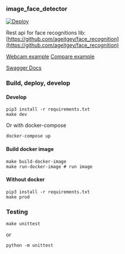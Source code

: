 ### image_face_detector
[![Deploy](https://www.herokucdn.com/deploy/button.svg)](https://heroku.com/deploy?template=https://github.com/grinat/image_face_detector)

Rest api for face recognitions lib: [https://github.com/ageitgey/face_recognition](https://github.com/ageitgey/face_recognition)

[Webcam example](https://image-face-detector.herokuapp.com/static/webcam.html)
[Compare example](https://image-face-detector.herokuapp.com/static/compare.html)

[Swagger Docs](https://image-face-detector.herokuapp.com/api/v1/docs/)

### Build, deploy, develop
#### Develop
```
pip3 install -r requirements.txt
make dev
```
Or with docker-compose
```
docker-compose up
```

#### Build docker image
```
make build-docker-image
make run-docker-image # run image
```

#### Without docker
```
pip3 install -r requirements.txt
make prod
```

### Testing
```
make unittest
```
or
```
python -m unittest
```